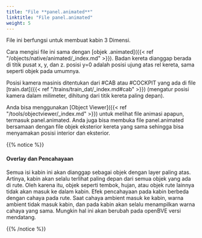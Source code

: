 ```yaml
---
title: "File **panel.animated**"
linktitle: "File panel.animated"
weight: 5
---
```


File ini berfungsi untuk membuat kabin 3 Dimensi.

Cara mengisi file ini sama dengan [objek .animated]({{< ref "/objects/native/animated/_index.md" >}}). Badan kereta dianggap berada di titik pusat x, y, dan z. posisi y=0 adalah posisi ujung atas rel kereta, sama seperti objek pada umumnya.

Posisi kamera masinis ditentukan dari #CAB atau #COCKPIT yang ada di file [train.dat]({{< ref "/trains/train_dat/_index.md#cab" >}}) (mengatur posisi kamera dalam milimeter, dihitung dari titik kereta paling depan).

Anda bisa menggunakan [Object Viewer]({{< ref "/tools/objectviewer/_index.md" >}}) untuk melihat file animasi apapun, termasuk panel.animated. Anda juga bisa membuka file panel.animated bersamaan dengan file objek eksterior kereta yang sama sehingga bisa menyamakan posisi interior dan eksterior.

{{% notice %}}

#### Overlay dan Pencahayaan

Semua isi kabin ini akan dianggap sebagai objek dengan layer paling atas. Artinya, kabin akan selalu terlihat paling depan dari semua objek yang ada di rute. Oleh karena itu, objek seperti tembok, hujan, atau objek rute lainnya tidak akan masuk ke dalam kabin. 
Efek pencahayaan pada kabin berbeda dengan cahaya pada rute. Saat cahaya ambient masuk ke kabin, warna ambient tidak masuk kabin, dan pada kabin akan selalu menampilkan warna cahaya yang sama. Mungkin hal ini akan berubah pada openBVE versi mendatang.

{{% /notice %}}